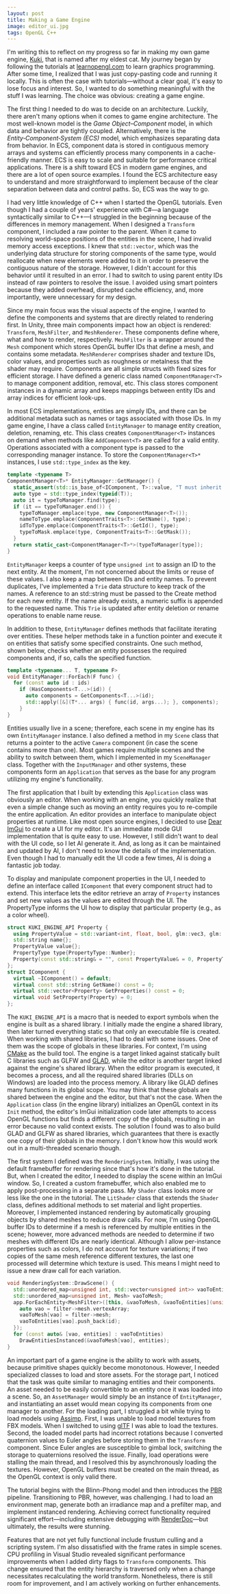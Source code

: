 ```yaml
---
layout: post
title: Making a Game Engine
image: editor_ui.jpg
tags: OpenGL C++
---
```


I'm writing this to reflect on my progress so far in making my own game engine, [Kuki](https://github.com/msagca/kuki), that is named after my eldest cat. My journey began by following the tutorials at [learnopengl.com](https://learnopengl.com) to learn graphics programming. After some time, I realized that I was just copy-pasting code and running it locally. This is often the case with tutorials—without a clear goal, it's easy to lose focus and interest. So, I wanted to do something meaningful with the stuff I was learning. The choice was obvious: creating a game engine.

The first thing I needed to do was to decide on an architecture. Luckily, there aren't many options when it comes to game engine architecture. The most well-known model is the _Game Object–Component_ model, in which data and behavior are tightly coupled. Alternatively, there is the _Entity‑Component‑System (ECS)_ model, which emphasizes separating data from behavior. In ECS, component data is stored in contiguous memory arrays and systems can efficiently process many components in a cache-friendly manner. ECS is easy to scale and suitable for performance critical applications. There is a shift toward ECS in modern game engines, and there are a lot of open source examples. I found the ECS architecture easy to understand and more straightforward to implement because of the clear separation between data and control paths. So, ECS was the way to go.

I had very little knowledge of C++ when I started the OpenGL tutorials. Even though I had a couple of years' experience with C#—a language syntactically similar to C++—I struggled in the beginning because of the differences in memory management. When I designed a `Transform` component, I included a raw pointer to the parent. When it came to resolving world-space positions of the entities in the scene, I had invalid memory access exceptions. I knew that `std::vector`, which was the underlying data structure for storing components of the same type, would reallocate when new elements were added to it in order to preserve the contiguous nature of the storage. However, I didn't account for this behavior until it resulted in an error. I had to switch to using parent entity IDs instead of raw pointers to resolve the issue. I avoided using smart pointers because they added overhead, disrupted cache efficiency, and, more importantly, were unnecessary for my design.

Since my main focus was the visual aspects of the engine, I wanted to define the components and systems that are directly related to rendering first. In Unity, three main components impact how an object is rendered: `Transform`, `MeshFilter`, and `MeshRenderer`. These components define where, what and how to render, respectively. `MeshFilter` is a wrapper around the `Mesh` component which stores OpenGL buffer IDs that define a mesh, and contains some metadata. `MeshRenderer` comprises shader and texture IDs, color values, and properties such as roughness or metalness that the shader may require. Components are all simple structs with fixed sizes for efficient storage. I have defined a generic class named `ComponentManager<T>` to manage component addition, removal, etc. This class stores component instances in a dynamic array and keeps mappings between entity IDs and array indices for efficient look-ups.

In most ECS implementations, entities are simply IDs, and there can be additional metadata such as names or tags associated with those IDs. In my game engine, I have a class called `EntityManager` to manage entity creation, deletion, renaming, etc. This class creates `ComponentManager<T>` instances on demand when methods like `AddComponent<T>` are called for a valid entity. Operations associated with a component type is passed to the corresponding manager instance. To store the `ComponentManager<T>*` instances, I use `std::type_index` as the key.

```cpp
template <typename T>
ComponentManager<T>* EntityManager::GetManager() {
  static_assert(std::is_base_of<IComponent, T>::value, "T must inherit from IComponent.");
  auto type = std::type_index(typeid(T));
  auto it = typeToManager.find(type);
  if (it == typeToManager.end()) {
    typeToManager.emplace(type, new ComponentManager<T>());
    nameToType.emplace(ComponentTraits<T>::GetName(), type);
    idToType.emplace(ComponentTraits<T>::GetId(), type);
    typeToMask.emplace(type, ComponentTraits<T>::GetMask());
  }
  return static_cast<ComponentManager<T>*>(typeToManager[type]);
}
```

`EntityManager` keeps a counter of type `unsigned int` to assign an ID to the next entity. At the moment, I'm not concerned about the limits or reuse of these values. I also keep a map between IDs and entity names. To prevent duplicates, I've implemented a `Trie` data structure to keep track of the names. A reference to an std::string must be passed to the Create method for each new entity. If the name already exists, a numeric suffix is appended to the requested name. This `Trie` is updated after entity deletion or rename operations to enable name reuse.

In addition to these, `EntityManager` defines methods that facilitate iterating over entities. These helper methods take in a function pointer and execute it on entities that satisfy some specified constraints. One such method, shown below, checks whether an entity possesses the required components and, if so, calls the specified function.

```cpp
template <typename... T, typename F>
void EntityManager::ForEach(F func) {
  for (const auto id : ids)
    if (HasComponents<T...>(id)) {
      auto components = GetComponents<T...>(id);
      std::apply([&](T*... args) { func(id, args...); }, components);
    }
}
```

Entities usually live in a scene; therefore, each scene in my engine has its own `EntityManager` instance. I also defined a method in my `Scene` class that returns a pointer to the active `Camera` component (in case the scene contains more than one). Most games require multiple scenes and the ability to switch between them, which I implemented in my `SceneManager` class. Together with the `InputManager` and other systems, these components form an `Application` that serves as the base for any program utilizing my engine's functionality.

The first application that I built by extending this `Application` class was obviously an editor. When working with an engine, you quickly realize that even a simple change such as moving an entity requires you to re-compile the entire application. An editor provides an interface to manipulate object properties at runtime. Like most open source engines, I decided to use [Dear ImGui](https://www.dearimgui.com) to create a UI for my editor. It's an immediate mode GUI implementation that is quite easy to use. However, I still didn't want to deal with the UI code, so I let AI generate it. And, as long as it can be maintained and updated by AI, I don't need to know the details of the implementation. Even though I had to manually edit the UI code a few times, AI is doing a fantastic job today.

To display and manipulate component properties in the UI, I needed to define an interface called `IComponent` that every component struct had to extend. This interface lets the editor retrieve an array of `Property` instances and set new values as the values are edited through the UI. The PropertyType informs the UI how to display that particular property (e.g., as a color wheel).

```cpp
struct KUKI_ENGINE_API Property {
  using PropertyValue = std::variant<int, float, bool, glm::vec3, glm::vec4...>; // some types are omitted
  std::string name{};
  PropertyValue value{};
  PropertyType type{PropertyType::Number};
  Property(const std::string& = "", const PropertyValue& = 0, PropertyType = PropertyType::Number);
};
struct IComponent {
  virtual ~IComponent() = default;
  virtual const std::string GetName() const = 0;
  virtual std::vector<Property> GetProperties() const = 0;
  virtual void SetProperty(Property) = 0;
};
```

The `KUKI_ENGINE_API` is a macro that is needed to export symbols when the engine is built as a shared library. I initially made the engine a shared library, then later turned everything static so that only an executable file is created. When working with shared libraries, I had to deal with some issues. One of them was the scope of globals in these libraries. For context, I'm using [CMake](https://cmake.org) as the build tool. The engine is a target linked against statically built C libraries such as GLFW and [GLAD](https://gen.glad.sh), while the editor is another target linked against the engine's shared library. When the editor program is executed, it becomes a process, and all the required shared libraries (DLLs on Windows) are loaded into the process memory. A library like GLAD defines many functions in its global scope. You may think that these globals are shared between the engine and the editor, but that's not the case. When the `Application` class (in the engine library) initializes an OpenGL context in its `Init` method, the editor's ImGui initialization code later attempts to access OpenGL functions but finds a different copy of the globals, resulting in an error because no valid context exists. The solution I found was to also build GLAD and GLFW as shared libraries, which guarantees that there is exactly one copy of their globals in the memory. I don't know how this would work out in a multi-threaded scenario though.

The first system I defined was the `RenderingSystem`. Initially, I was using the default framebuffer for rendering since that's how it's done in the tutorial. But, when I created the editor, I needed to display the scene within an ImGui window. So, I created a custom framebuffer, which also enabled me to apply post-processing in a separate pass. My `Shader` class looks more or less like the one in the tutorial. The `LitShader` class that extends the `Shader` class, defines additional methods to set material and light properties. Moreover, I implemented instanced rendering by automatically grouping objects by shared meshes to reduce draw calls. For now, I'm using OpenGL buffer IDs to determine if a mesh is referenced by multiple entities in the scene; however, more advanced methods are needed to determine if two meshes with different IDs are nearly identical. Although I allow per-instance properties such as colors, I do not account for texture variations; if two copies of the same mesh reference different textures, the last one processed will determine which texture is used. This means I might need to issue a new draw call for each variation.

```cpp
void RenderingSystem::DrawScene() {
  std::unordered_map<unsigned int, std::vector<unsigned int>> vaoToEntities;
  std::unordered_map<unsigned int, Mesh> vaoToMesh;
  app.ForEachEntity<MeshFilter>([this, &vaoToMesh, &vaoToEntities](unsigned int id, MeshFilter* filter) {
    auto vao = filter->mesh.vertexArray;
    vaoToMesh[vao] = filter->mesh;
    vaoToEntities[vao].push_back(id);
  });
  for (const auto& [vao, entities] : vaoToEntities)
    DrawEntitiesInstanced(&vaoToMesh[vao], entities);
}
```

An important part of a game engine is the ability to work with assets, because primitive shapes quickly become monotonous. However, I needed specialized classes to load and store assets. For the storage part, I noticed that the task was quite similar to managing entities and their components. An asset needed to be easily convertible to an entity once it was loaded into a scene. So, an `AssetManager` would simply be an instance of `EntityManager`, and instantiating an asset would mean copying its components from one manager to another. For the loading part, I struggled a bit while trying to load models using [Assimp](https://assimp.org). First, I was unable to load model textures from FBX models. When I switched to using [glTF](https://www.khronos.org/gltf) I was able to load the textures. Second, the loaded model parts had incorrect rotations because I converted quaternion values to Euler angles before storing them in the `Transform` component. Since Euler angles are susceptible to gimbal lock, switching the storage to quaternions resolved the issue. Finally, load operations were stalling the main thread, and I resolved this by asynchronously loading the textures. However, OpenGL buffers must be created on the main thread, as the OpenGL context is only valid there.

The tutorial begins with the Blinn-Phong model and then introduces the [PBR](https://learnopengl.com/PBR/Theor) pipeline. Transitioning to PBR, however, was challenging. I had to load an environment map, generate both an irradiance map and a prefilter map, and implement instanced rendering. Achieving correct functionality required significant effort—including extensive debugging with [RenderDoc](https://renderdoc.org)—but ultimately, the results were stunning.

Features that are not yet fully functional include frustum culling and a scripting system. I'm also dissatisfied with the frame rates in simple scenes. CPU profiling in Visual Studio revealed significant performance improvements when I added dirty flags to `Transform` components. This change ensured that the entity hierarchy is traversed only when a change necessitates recalculating the world transform. Nonetheless, there is still room for improvement, and I am actively working on further enhancements.
